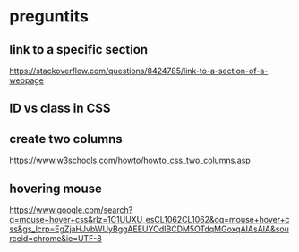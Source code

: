 # preguntits


## link to a specific section

https://stackoverflow.com/questions/8424785/link-to-a-section-of-a-webpage

## ID vs class in CSS

## create two columns


https://www.w3schools.com/howto/howto_css_two_columns.asp


## hovering mouse
https://www.google.com/search?q=mouse+hover+css&rlz=1C1UUXU_esCL1062CL1062&oq=mouse+hover+css&gs_lcrp=EgZjaHJvbWUyBggAEEUYOdIBCDM5OTdqMGoxqAIAsAIA&sourceid=chrome&ie=UTF-8


